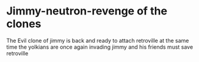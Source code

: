 # Jimmy-neutron-revenge of the clones
 The Evil clone of jimmy is back and ready to attach retroville at the same time the yolkians are once again invading jimmy and his friends must save retroville 
